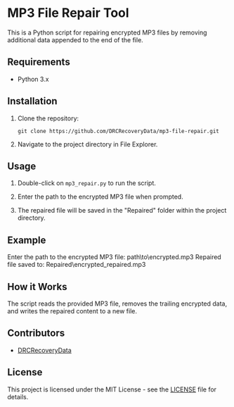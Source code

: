 # MP3 File Repair Tool

This is a Python script for repairing encrypted MP3 files by removing additional data appended to the end of the file.

## Requirements

- Python 3.x

## Installation

1. Clone the repository:

    ```
    git clone https://github.com/DRCRecoveryData/mp3-file-repair.git
    ```

2. Navigate to the project directory in File Explorer.

## Usage

1. Double-click on `mp3_repair.py` to run the script.

2. Enter the path to the encrypted MP3 file when prompted.

3. The repaired file will be saved in the "Repaired" folder within the project directory.

## Example

Enter the path to the encrypted MP3 file: path\to\encrypted.mp3
Repaired file saved to: Repaired\encrypted_repaired.mp3

## How it Works

The script reads the provided MP3 file, removes the trailing encrypted data, and writes the repaired content to a new file.

## Contributors

- [DRCRecoveryData](https://github.com/DRCRecoveryData)

## License

This project is licensed under the MIT License - see the [LICENSE](LICENSE) file for details.

